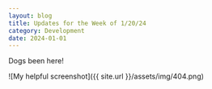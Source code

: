 ```yaml
---
layout: blog
title: Updates for the Week of 1/20/24
category: Development
date: 2024-01-01
---
```


Dogs been here!

![My helpful screenshot]({{ site.url }}/assets/img/404.png)
